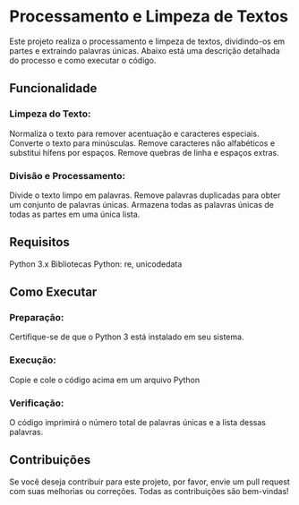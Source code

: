 # Processamento e Limpeza de Textos
Este projeto realiza o processamento e limpeza de textos, dividindo-os em partes e extraindo palavras únicas. Abaixo está uma descrição detalhada do processo e como executar o código.

## Funcionalidade
### Limpeza do Texto:

Normaliza o texto para remover acentuação e caracteres especiais.
Converte o texto para minúsculas.
Remove caracteres não alfabéticos e substitui hífens por espaços.
Remove quebras de linha e espaços extras.
### Divisão e Processamento:

Divide o texto limpo em palavras.
Remove palavras duplicadas para obter um conjunto de palavras únicas.
Armazena todas as palavras únicas de todas as partes em uma única lista.
## Requisitos
Python 3.x
Bibliotecas Python: re, unicodedata


## Como Executar
### Preparação:

Certifique-se de que o Python 3 está instalado em seu sistema.

### Execução:

Copie e cole o código acima em um arquivo Python

### Verificação:

O código imprimirá o número total de palavras únicas e a lista dessas palavras.

## Contribuições
Se você deseja contribuir para este projeto, por favor, envie um pull request com suas melhorias ou correções. Todas as contribuições são bem-vindas!
